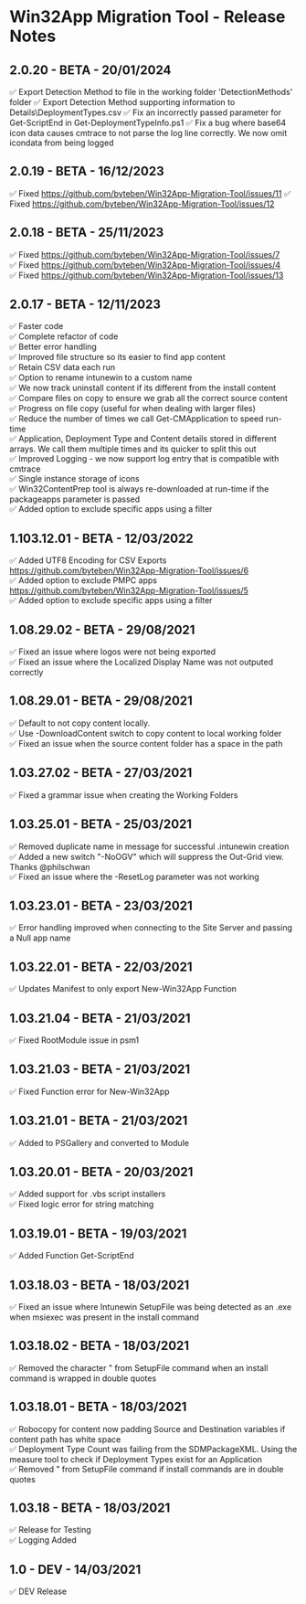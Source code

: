 # Win32App Migration Tool - Release Notes

## 2.0.20 - BETA - 20/01/2024

✅ Export Detection Method to file in the working folder 'DetectionMethods' folder
✅ Export Detection Method supporting information to Details\DeploymentTypes.csv
✅ Fix an incorrectly passed parameter for Get-ScriptEnd in Get-DeploymentTypeInfo.ps1
✅ Fix a bug where base64 icon data causes cmtrace to not parse the log line correctly. We now omit icondata from being logged

## 2.0.19 - BETA - 16/12/2023

✅ Fixed https://github.com/byteben/Win32App-Migration-Tool/issues/11
✅ Fixed https://github.com/byteben/Win32App-Migration-Tool/issues/12

## 2.0.18 - BETA - 25/11/2023
  
✅ Fixed https://github.com/byteben/Win32App-Migration-Tool/issues/7  
✅ Fixed https://github.com/byteben/Win32App-Migration-Tool/issues/4  
✅ Fixed https://github.com/byteben/Win32App-Migration-Tool/issues/13  

## 2.0.17 - BETA - 12/11/2023
  
✅ Faster code  
✅ Complete refactor of code  
✅ Better error handling  
✅ Improved file structure so its easier to find app content  
✅ Retain CSV data each run  
✅ Option to rename intunewin to a custom name  
✅ We now track uninstall content if its different from the install content  
✅ Compare files on copy to ensure we grab all the correct source content  
✅ Progress on file copy (useful for when dealing with larger files)  
✅ Reduce the number of times we call Get-CMApplication to speed run-time  
✅ Application, Deployment Type and Content details stored in different arrays. We call them multiple times and its quicker to split this out  
✅ Improved Logging - we now support log entry that is compatible with cmtrace  
✅ Single instance storage of icons  
✅ Win32ContentPrep tool is always re-downloaded at run-time if the packageapps parameter is passed  
✅ Added option to exclude specific apps using a filter  
  
## 1.103.12.01 - BETA - 12/03/2022
  
✅ Added UTF8 Encoding for CSV Exports <https://github.com/byteben/Win32App-Migration-Tool/issues/6>  
✅ Added option to exclude PMPC apps <https://github.com/byteben/Win32App-Migration-Tool/issues/5>  
✅ Added option to exclude specific apps using a filter  
  
## 1.08.29.02 - BETA - 29/08/2021

✅ Fixed an issue where logos were not being exported  
✅ Fixed an issue where the Localized Display Name was not outputed correctly  
  
## 1.08.29.01 - BETA - 29/08/2021
  
✅ Default to not copy content locally.  
✅ Use -DownloadContent switch to copy content to local working folder  
✅ Fixed an issue when the source content folder has a space in the path  
  
## 1.03.27.02 - BETA - 27/03/2021
  
✅ Fixed a grammar issue when creating the Working Folders  
  
## 1.03.25.01 - BETA - 25/03/2021
 
✅ Removed duplicate name in message for successful .intunewin creation  
✅ Added a new switch "-NoOGV" which will suppress the Out-Grid view. Thanks @philschwan  
✅ Fixed an issue where the -ResetLog parameter was not working  
  
## 1.03.23.01 - BETA - 23/03/2021
  
✅ Error handling improved when connecting to the Site Server and passing a Null app name  

## 1.03.22.01 - BETA - 22/03/2021
  
✅ Updates Manifest to only export New-Win32App Function  
  
## 1.03.21.04 - BETA - 21/03/2021
  
✅ Fixed RootModule issue in psm1  
  
## 1.03.21.03 - BETA - 21/03/2021
  
✅ Fixed Function error for New-Win32App  
  
## 1.03.21.01 - BETA - 21/03/2021
  
✅ Added to PSGallery and converted to Module

## 1.03.20.01 - BETA - 20/03/2021
  
✅ Added support for .vbs script installers  
✅ Fixed logic error for string matching  

## 1.03.19.01 - BETA - 19/03/2021
  
✅ Added Function Get-ScriptEnd  
  
## 1.03.18.03 - BETA - 18/03/2021
  
✅ Fixed an issue where Intunewin SetupFile was being detected as an .exe when msiexec was present in the install command  
  
## 1.03.18.02 - BETA - 18/03/2021
  
✅ Removed the character " from SetupFile command when an install command is wrapped in double quotes  
  
## 1.03.18.01 - BETA - 18/03/2021
  
✅ Robocopy for content now padding Source and Destination variables if content path has white space  
✅ Deployment Type Count was failing from the SDMPackageXML. Using the measure tool to check if Deployment Types exist for an Application  
✅ Removed " from SetupFile command if install commands are in double quotes  
  
## 1.03.18 - BETA - 18/03/2021
  
✅ Release for Testing  
✅ Logging Added  

## 1.0 - DEV - 14/03/2021
  
✅ DEV Release